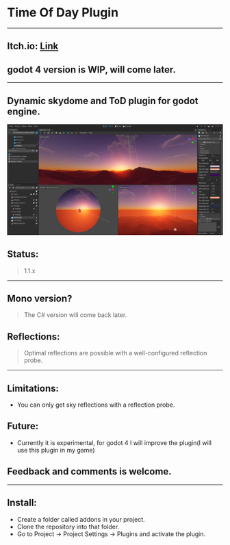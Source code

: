 # Time Of Day Plugin
------------------------------------
## Itch.io: [Link](https://jaykuellar.itch.io/godot-time-of-day-plugin)

## godot 4 version is WIP, will come later.
------------------------------------

Dynamic skydome and ToD plugin for godot engine.
------------------------------------
![Screenshot](https://raw.githubusercontent.com/7leodev/UniversalSky/main/Screenshots/Screenshot0.jpg)

## Status:
> 1.1.x
------------------------------------

## Mono version?
> The C# version will come back later.

## Reflections:
> Optimal reflections are possible with a well-configured reflection probe. 
------------------------------------

## Limitations: 
- You can only get sky reflections with a reflection probe. 

## Future:
- Currently it is experimental, for godot 4 I will improve the plugin(I will use this plugin in my game)

## Feedback and comments is welcome.
------------------------------------

## Install:
- Create a folder called addons in your project. 
- Clone the repository into that folder. 
- Go to Project -> Project Settings -> Plugins and activate the plugin. 
